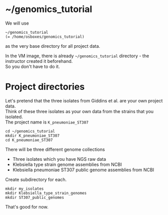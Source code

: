 # ~/genomics_tutorial

We will use 
```
~/genomics_tutorial
(= /home/osboxes/genomics_tutorial)
```
as the very base directory for all project data.

In the VM image, there is already `~/genomics_tutorial` directory - the instructor created it beforehand.\
So you don't have to do it.


# Project directories

Let's pretend that the three isolates from Giddins et al. are your own project data.\
Think of these three isolates as your own data from the strains that you isolated.\
The project name is `K_pneumoniae_ST307`

```
cd ~/genomics_tutorial
mkdir K_pneumoniae_ST307
cd K_pneumoniae_ST307
```

There will be three different genome collections
- Three isolates which you have NGS raw data
- Klebsiella type strain genome assemblies from NCBI
- Klebsiella pneumoniae ST307 public genome assemblies from NCBI

Create subdirectory for each.
```
mkdir my_isolates
mkdir Klebsiella_type_strain_genomes
mkdir ST307_public_genomes
```

That's good for now.
